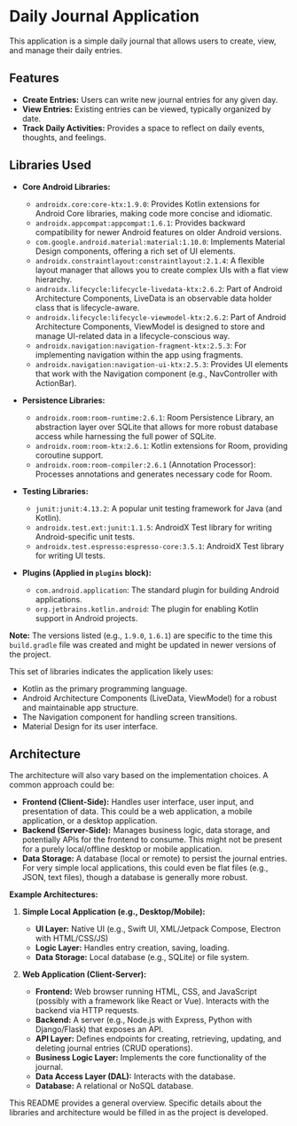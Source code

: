 # Daily Journal Application

This application is a simple daily journal that allows users to create, view, and manage their daily entries.

## Features

*   **Create Entries:** Users can write new journal entries for any given day.
*   **View Entries:** Existing entries can be viewed, typically organized by date.
*   **Track Daily Activities:** Provides a space to reflect on daily events, thoughts, and feelings.

## Libraries Used

*   **Core Android Libraries:**
    *   `androidx.core:core-ktx:1.9.0`: Provides Kotlin extensions for Android Core libraries, making code more concise and idiomatic.
    *   `androidx.appcompat:appcompat:1.6.1`: Provides backward compatibility for newer Android features on older Android versions.
    *   `com.google.android.material:material:1.10.0`: Implements Material Design components, offering a rich set of UI elements.
    *   `androidx.constraintlayout:constraintlayout:2.1.4`: A flexible layout manager that allows you to create complex UIs with a flat view hierarchy.
    *   `androidx.lifecycle:lifecycle-livedata-ktx:2.6.2`: Part of Android Architecture Components, LiveData is an observable data holder class that is lifecycle-aware.
    *   `androidx.lifecycle:lifecycle-viewmodel-ktx:2.6.2`: Part of Android Architecture Components, ViewModel is designed to store and manage UI-related data in a lifecycle-conscious way.
    *   `androidx.navigation:navigation-fragment-ktx:2.5.3`: For implementing navigation within the app using fragments.
    *   `androidx.navigation:navigation-ui-ktx:2.5.3`: Provides UI elements that work with the Navigation component (e.g., NavController with ActionBar).
    
*   **Persistence Libraries:**
    *   `androidx.room:room-runtime:2.6.1`: Room Persistence Library, an abstraction layer over SQLite that allows for more robust database access while harnessing the full power of SQLite.
    *   `androidx.room:room-ktx:2.6.1`: Kotlin extensions for Room, providing coroutine support.
    *   `androidx.room:room-compiler:2.6.1` (Annotation Processor): Processes annotations and generates necessary code for Room.

*   **Testing Libraries:**
    *   `junit:junit:4.13.2`: A popular unit testing framework for Java (and Kotlin).
    *   `androidx.test.ext:junit:1.1.5`: AndroidX Test library for writing Android-specific unit tests.
    *   `androidx.test.espresso:espresso-core:3.5.1`: AndroidX Test library for writing UI tests.

*   **Plugins (Applied in `plugins` block):**
    *   `com.android.application`: The standard plugin for building Android applications.
    *   `org.jetbrains.kotlin.android`: The plugin for enabling Kotlin support in Android projects.

**Note:** The versions listed (e.g., `1.9.0`, `1.6.1`) are specific to the time this `build.gradle` file was created and might be updated in newer versions of the project.

This set of libraries indicates the application likely uses:
*   Kotlin as the primary programming language.
*   Android Architecture Components (LiveData, ViewModel) for a robust and maintainable app structure.
*   The Navigation component for handling screen transitions.
*   Material Design for its user interface.

## Architecture

The architecture will also vary based on the implementation choices. A common approach could be:

*   **Frontend (Client-Side):** Handles user interface, user input, and presentation of data. This could be a web application, a mobile application, or a desktop application.
*   **Backend (Server-Side):** Manages business logic, data storage, and potentially APIs for the frontend to consume. This might not be present for a purely local/offline desktop or mobile application.
*   **Data Storage:** A database (local or remote) to persist the journal entries. For very simple local applications, this could even be flat files (e.g., JSON, text files), though a database is generally more robust.

**Example Architectures:**

1.  **Simple Local Application (e.g., Desktop/Mobile):**
    *   **UI Layer:** Native UI (e.g., Swift UI, XML/Jetpack Compose, Electron with HTML/CSS/JS)
    *   **Logic Layer:** Handles entry creation, saving, loading.
    *   **Data Storage:** Local database (e.g., SQLite) or file system.

2.  **Web Application (Client-Server):**
    *   **Frontend:** Web browser running HTML, CSS, and JavaScript (possibly with a framework like React or Vue). Interacts with the backend via HTTP requests.
    *   **Backend:** A server (e.g., Node.js with Express, Python with Django/Flask) that exposes an API.
    *   **API Layer:** Defines endpoints for creating, retrieving, updating, and deleting journal entries (CRUD operations).
    *   **Business Logic Layer:** Implements the core functionality of the journal.
    *   **Data Access Layer (DAL):** Interacts with the database.
    *   **Database:** A relational or NoSQL database.

This README provides a general overview. Specific details about the libraries and architecture would be filled in as the project is developed.
